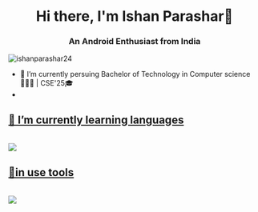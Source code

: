 
 <h1 align="center">Hi there, I'm Ishan Parashar👋</h1>
 <h3 align="center">An Android Enthusiast from India</h3>
<!-- this is profile view count -->
<p align="left"> <img src="https://komarev.com/ghpvc/?username=ishanparashar24&label=Profile%20views&color=0e75b6&style=flat" alt="ishanparashar24" /> </p>

- 🔭 I’m currently persuing Bachelor of Technology in Computer science 👨🏻‍💻 | CSE'25🎓
- 
<div></div>
  <p align="center">
  <a href="https://skillicons.dev">
    <h2>🌱 I’m currently learning languages </h2> <br>
    <img src="https://skillicons.dev/icons?i=kotlin,py,mysql,c&perline=5" />
    <h2>🌱in use tools </h2> <br>
    <img src="https://skillicons.dev/icons?i=git,github,androidstudio,vscode" />
  </a>
</p>
 
<!--
- 👯 I’m looking to collaborate on ...
- 🤔 I’m looking for help with ...
- 💬 Ask me about ...
- 📫 How to reach me: ...
- 😄 Pronouns: ...
- ⚡ Fun fact: **i like poetry ✌🏻**
-->

